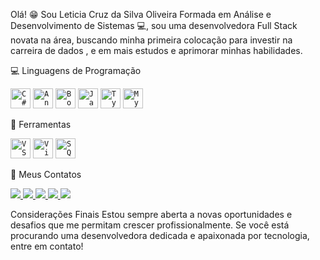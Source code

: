
Olá! 😁
Sou Leticia Cruz da Silva Oliveira
Formada em Análise e Desenvolvimento de Sistemas 💻, sou uma desenvolvedora Full Stack novata na área, buscando minha primeira colocação para investir na carreira de dados , e em mais estudos e aprimorar minhas habilidades.

💻 Linguagens de Programação
<p align="left"> <code><img height="32" src="https://cdn.jsdelivr.net/gh/devicons/devicon/icons/csharp/csharp-original.svg" alt="C#"/></code> <code><img height="32" src="https://cdn.jsdelivr.net/gh/devicons/devicon/icons/angularjs/angularjs-original.svg" alt="AngularJS"/></code> <code><img height="32" src="https://cdn.jsdelivr.net/gh/devicons/devicon/icons/bootstrap/bootstrap-original.svg" alt="Bootstrap"/></code> <code><img height="32" src="https://cdn.jsdelivr.net/gh/devicons/devicon/icons/javascript/javascript-original.svg" alt="JavaScript"/></code> <code><img height="32" src="https://cdn.jsdelivr.net/gh/devicons/devicon/icons/typescript/typescript-original.svg" alt="TypeScript"/></code> <code><img height="32" src="https://cdn.jsdelivr.net/gh/devicons/devicon/icons/mysql/mysql-original-wordmark.svg" alt="MySQL"/></code> </p>
💼 Ferramentas
<p align="left"> <code><img height="32" src="https://cdn.jsdelivr.net/gh/devicons/devicon/icons/vscode/vscode-original-wordmark.svg" alt="VS Code"/></code> <code><img height="32" src="https://cdn.jsdelivr.net/gh/devicons/devicon/icons/visualstudio/visualstudio-plain-wordmark.svg" alt="Visual Studio"/></code> <code><img height="32" src="https://cdn.jsdelivr.net/gh/devicons/devicon/icons/microsoftsqlserver/microsoftsqlserver-plain-wordmark.svg" alt="SQL Server"/></code> </p>
💌 Meus Contatos
<p align="left"> <a href="mailto:lehcruz19@gmail.com" alt="Gmail"> <img src="https://img.shields.io/badge/-Gmail-FF0000?style=flat-square&labelColor=FF0000&logo=gmail&logoColor=white" /> </a> <a href="https://www.linkedin.com/in/leticiaoliveira-/" alt="LinkedIn"> <img src="https://img.shields.io/badge/-Linkedin-0e76a8?style=flat-square&logo=Linkedin&logoColor=white" /> </a> <a href="https://api.whatsapp.com/send?phone=5549998340792" alt="WhatsApp"> <img src="https://img.shields.io/badge/-WhatsApp-25d366?style=flat-square&labelColor=25d366&logo=whatsapp&logoColor=white" /> </a> <a href="https://www.facebook.com/douglas.oliveira.90475069/" alt="Facebook"> <img src="https://img.shields.io/badge/-Facebook-3b5998?style=flat-square&labelColor=3b5998&logo=facebook&logoColor=white" /> </a> <a href="https://www.instagram.com/leticia.douglas.lucas/" alt="Instagram"> <img src="https://img.shields.io/badge/-Instagram-DF0174?style=flat-square&labelColor=DF0174&logo=instagram&logoColor=white" /> </a> </p>
Considerações Finais
Estou sempre aberta a novas oportunidades e desafios que me permitam crescer profissionalmente.
Se você está procurando uma desenvolvedora dedicada e apaixonada por tecnologia, entre em contato!
